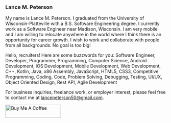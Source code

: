 ### Lance M. Peterson
My name is Lance M. Peterson. I graduated from the University of Wisconsin-Platteville with a B.S. Software Engineering degree. I currently work as a Software Engineer near Madison, Wisconsin. I am very mobile and I am willing to relocate anywhere in the world where I think there is an opportunity for career growth. I wish to work and collaborate with people from all backgrounds. No goal is too big!

Hello, recruiters! Here are some buzzwords for you: Software Engineer, Developer, Programmer, Programming, Computer Science, Android Development, iOS Development, Mobile Development, Web Development, C++, Kotlin, Java, x86 Assembly, JavaScript, HTML5, CSS3, Competitive Programming, Coding, Code, Problem Solving, Debugging, Testing, UI/UX, Object Oriented Design, Rest API, Agile Development

For business inquiries, freelance work, or employer interest, please feel free to contact me at lancepeterson50@gmail.com.

<a href="https://www.buymeacoffee.com/lancepeterson" target="_blank"><img src="https://cdn.buymeacoffee.com/buttons/default-orange.png" alt="Buy Me A Coffee" height="41" width="174"></a>
